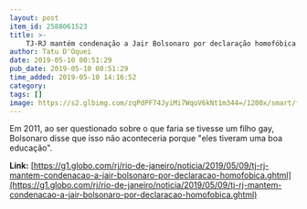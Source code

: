 ```yaml
---
layout: post
item_id: 2588061523
title: >-
    TJ-RJ mantém condenação a Jair Bolsonaro por declaração homofóbica
author: Tatu D'Oquei
date: 2019-05-10 00:51:29
pub_date: 2019-05-10 00:51:29
time_added: 2019-05-10 14:16:52
category: 
tags: []
image: https://s2.glbimg.com/zqPdPF74JyiMi7WqoV6kNt1m344=/1200x/smart/filters:cover():strip_icc()/s.glbimg.com/jo/g1/f/original/2019/05/09/bolsonaro.jpg
---
```


Em 2011, ao ser questionado sobre o que faria se tivesse um filho gay, Bolsonaro disse que isso não aconteceria porque "eles tiveram uma boa educação".

**Link:** [https://g1.globo.com/rj/rio-de-janeiro/noticia/2019/05/09/tj-rj-mantem-condenacao-a-jair-bolsonaro-por-declaracao-homofobica.ghtml](https://g1.globo.com/rj/rio-de-janeiro/noticia/2019/05/09/tj-rj-mantem-condenacao-a-jair-bolsonaro-por-declaracao-homofobica.ghtml)

